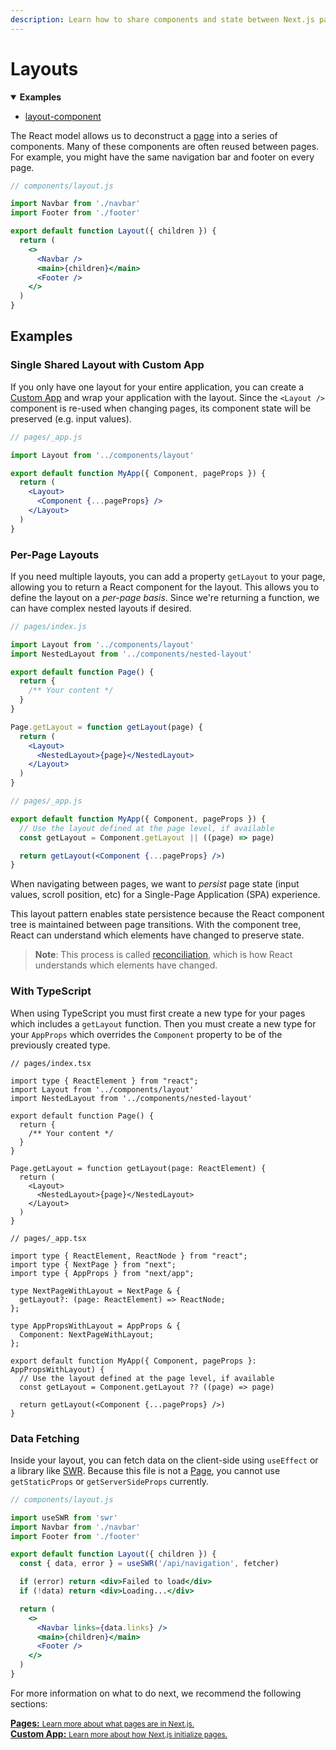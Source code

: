 ```yaml
---
description: Learn how to share components and state between Next.js pages with Layouts.
---
```


# Layouts

<details open>
  <summary><b>Examples</b></summary>
  <ul>
    <li><a href="https://github.com/vercel/next.js/tree/canary/examples/layout-component">layout-component</a></li>
  </ul>
</details>

The React model allows us to deconstruct a [page](/docs/basic-features/pages.md) into a series of components. Many of these components are often reused between pages. For example, you might have the same navigation bar and footer on every page.

```jsx
// components/layout.js

import Navbar from './navbar'
import Footer from './footer'

export default function Layout({ children }) {
  return (
    <>
      <Navbar />
      <main>{children}</main>
      <Footer />
    </>
  )
}
```

## Examples

### Single Shared Layout with Custom App

If you only have one layout for your entire application, you can create a [Custom App](/docs/advanced-features/custom-app.md) and wrap your application with the layout. Since the `<Layout />` component is re-used when changing pages, its component state will be preserved (e.g. input values).

```jsx
// pages/_app.js

import Layout from '../components/layout'

export default function MyApp({ Component, pageProps }) {
  return (
    <Layout>
      <Component {...pageProps} />
    </Layout>
  )
}
```

### Per-Page Layouts

If you need multiple layouts, you can add a property `getLayout` to your page, allowing you to return a React component for the layout. This allows you to define the layout on a _per-page basis_. Since we're returning a function, we can have complex nested layouts if desired.

```jsx
// pages/index.js

import Layout from '../components/layout'
import NestedLayout from '../components/nested-layout'

export default function Page() {
  return {
    /** Your content */
  }
}

Page.getLayout = function getLayout(page) {
  return (
    <Layout>
      <NestedLayout>{page}</NestedLayout>
    </Layout>
  )
}
```

```jsx
// pages/_app.js

export default function MyApp({ Component, pageProps }) {
  // Use the layout defined at the page level, if available
  const getLayout = Component.getLayout || ((page) => page)

  return getLayout(<Component {...pageProps} />)
}
```

When navigating between pages, we want to *persist* page state (input values, scroll position, etc) for a Single-Page Application (SPA) experience.

This layout pattern enables state persistence because the React component tree is maintained between page transitions. With the component tree, React can understand which elements have changed to preserve state.

> **Note**: This process is called [reconciliation](https://reactjs.org/docs/reconciliation.html), which is how React understands which elements have changed.

### With TypeScript

When using TypeScript you must first create a new type for your pages which includes a `getLayout` function. Then you must create a new type for your `AppProps` which overrides the `Component` property to be of the previously created type.

```tsx
// pages/index.tsx

import type { ReactElement } from "react";
import Layout from '../components/layout'
import NestedLayout from '../components/nested-layout'

export default function Page() {
  return {
    /** Your content */
  }
}

Page.getLayout = function getLayout(page: ReactElement) {
  return (
    <Layout>
      <NestedLayout>{page}</NestedLayout>
    </Layout>
  )
}
```

```tsx
// pages/_app.tsx

import type { ReactElement, ReactNode } from "react";
import type { NextPage } from "next";
import type { AppProps } from "next/app";

type NextPageWithLayout = NextPage & {
  getLayout?: (page: ReactElement) => ReactNode;
};

type AppPropsWithLayout = AppProps & {
  Component: NextPageWithLayout;
};

export default function MyApp({ Component, pageProps }: AppPropsWithLayout) {
  // Use the layout defined at the page level, if available
  const getLayout = Component.getLayout ?? ((page) => page)

  return getLayout(<Component {...pageProps} />)
}
```

### Data Fetching

Inside your layout, you can fetch data on the client-side using `useEffect` or a library like [SWR](https://swr.vercel.app/). Because this file is not a [Page](/docs/basic-features/pages.md), you cannot use `getStaticProps` or `getServerSideProps` currently.

```jsx
// components/layout.js

import useSWR from 'swr'
import Navbar from './navbar'
import Footer from './footer'

export default function Layout({ children }) {
  const { data, error } = useSWR('/api/navigation', fetcher)

  if (error) return <div>Failed to load</div>
  if (!data) return <div>Loading...</div>

  return (
    <>
      <Navbar links={data.links} />
      <main>{children}</main>
      <Footer />
    </>
  )
}
```

For more information on what to do next, we recommend the following sections:

<div class="card">
  <a href="/docs/basic-features/pages.md">
    <b>Pages:</b>
    <small>Learn more about what pages are in Next.js.</small>
  </a>
</div>

<div class="card">
  <a href="/docs/advanced-features/custom-app.md">
    <b>Custom App:</b>
    <small>Learn more about how Next.js initialize pages.</small>
  </a>
</div>
